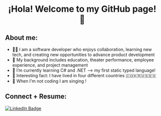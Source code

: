 

<h1 align="center">¡Hola! Welcome to my GitHub page! 🦋</h1>

<h2>About me:</h2>

<ul>
  <li>👋🏼 I am a software developer who enjoys collaboration, learning new tech, and creating new opportunities to advance product development</li>
  <li>🔎 My background includes education, theater performance, employee experience, and project management</li> 
  <li>🌱 I’m currently learning C# and .NET --> my first static typed language!</li> 
  <li>👀 Interesting fact: I have lived in four different countries 🇨🇴🇰🇷🇺🇸🇪🇸
  <li>🎤 When I'm not coding I am singing !</li>
</ul>


<h2>Connect + Resume:</h2>

<div>
  <a href="https://www.linkedin.com/in/mariaisabelg/">
  <img src="https://img.shields.io/badge/LinkedIn-blue?style=for-the-badge&logo=linkedin&logoColor=white" alt="LinkedIn Badge"/>
  </a>
</div>


  




